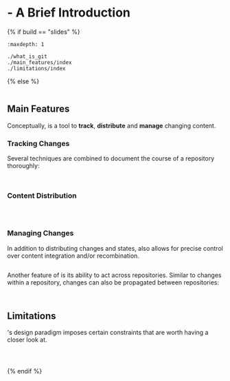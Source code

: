 # <i class="fab fa-git"></i> - A Brief Introduction

{% if build == "slides" %}
<!-- BUILDING THE SLIDES -->
```{toctree}
:maxdepth: 1

./what_is_git
./main_features/index
./limitations/index
```
{% else %}
<!-- BUILDING THE PAGES -->
```{include} ./what_is_git.md
```
## Main Features

Conceptually, <i class="fab fa-git"></i> is a tool to **track**, **distribute** and **manage** changing content.

### Tracking Changes
Several techniques are combined to document the course of a repository thoroughly:

```{include} ./main_features/tracking_techniques.md
```
```{include} ./main_features/tracking_features.md
```
### Content Distribution

```{include} ./main_features/propagation_content.md
```
```{include} ./main_features/propagation_techniques.md
```
```{include} ./main_features/propagation_features.md
```
### Managing Changes

In addition to distributing changes and states, <i class="fab fa-git"></i> also allows for precise control over content integration and/or recombination.

```{include} ./main_features/managing_changes_within.md
```

Another feature of <i class="fab fa-git"></i> is its ability to act across repositories. Similar to changes within a repository, changes can also be propagated between repositories:

```{include} ./main_features/managing_changes_between.md
```
```{include} ./main_features/managing_changes_features.md
```
## Limitations

<i class="fab fa-git"></i>'s design paradigm imposes certain constraints that are worth having a closer look at.

```{include} ./limitations/sync.md
```
```{include} ./limitations/consistency.md
```
```{include} ./limitations/tracking.md
```
{% endif %}
